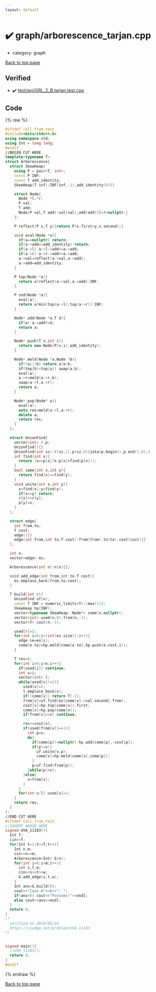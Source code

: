 ```yaml
---
layout: default
---
```


<!-- mathjax config similar to math.stackexchange -->
<script type="text/javascript" async
  src="https://cdnjs.cloudflare.com/ajax/libs/mathjax/2.7.5/MathJax.js?config=TeX-MML-AM_CHTML">
</script>
<script type="text/x-mathjax-config">
  MathJax.Hub.Config({
    TeX: { equationNumbers: { autoNumber: "AMS" }},
    tex2jax: {
      inlineMath: [ ['$','$'] ],
      processEscapes: true
    },
    "HTML-CSS": { matchFontHeight: false },
    displayAlign: "left",
    displayIndent: "2em"
  });
</script>

<script type="text/javascript" src="https://cdnjs.cloudflare.com/ajax/libs/jquery/3.4.1/jquery.min.js"></script>
<script src="https://cdn.jsdelivr.net/npm/jquery-balloon-js@1.1.2/jquery.balloon.min.js" integrity="sha256-ZEYs9VrgAeNuPvs15E39OsyOJaIkXEEt10fzxJ20+2I=" crossorigin="anonymous"></script>
<script type="text/javascript" src="../../assets/js/copy-button.js"></script>
<link rel="stylesheet" href="../../assets/css/copy-button.css" />


# :heavy_check_mark: graph/arborescence_tarjan.cpp
* category: graph


[Back to top page](../../index.html)



## Verified
* :heavy_check_mark: [test/aoj/GRL_2_B.tarjan.test.cpp](../../verify/test/aoj/GRL_2_B.tarjan.test.cpp.html)


## Code
{% raw %}
```cpp
#ifndef call_from_test
#include<bits/stdc++.h>
using namespace std;
using Int = long long;
#endif
//BEGIN CUT HERE
template<typename T>
struct Arborescence{
  struct SkewHeap{
    using P = pair<T, int>;
    const P INF;
    const T add_identity;
    SkewHeap(T inf):INF(inf,-1),add_identity(0){}

    struct Node{
      Node *l,*r;
      P val;
      T add;
      Node(P val,T add):val(val),add(add){l=r=nullptr;}
    };

    P reflect(P x,T y){return P(x.first+y,x.second);}

    void eval(Node *a){
      if(a==nullptr) return;
      if(a->add==add_identity) return;
      if(a->l) a->l->add+=a->add;
      if(a->r) a->r->add+=a->add;
      a->val=reflect(a->val,a->add);
      a->add=add_identity;
    }

    P top(Node *a){
      return a?reflect(a->val,a->add):INF;
    }

    P snd(Node *a){
      eval(a);
      return a?min(top(a->l),top(a->r)):INF;
    }

    Node* add(Node *a,T d){
      if(a) a->add+=d;
      return a;
    }

    Node* push(T v,int i){
      return new Node(P(v,i),add_identity);
    }

    Node* meld(Node *a,Node *b){
      if(!a||!b) return a?a:b;
      if(top(b)<top(a)) swap(a,b);
      eval(a);
      a->r=meld(a->r,b);
      swap(a->l,a->r);
      return a;
    }

    Node* pop(Node* a){
      eval(a);
      auto res=meld(a->l,a->r);
      delete a;
      return res;
    }
  };

  struct UnionFind{
    vector<int> r,p;
    UnionFind(){}
    UnionFind(int sz):r(sz,1),p(sz,0){iota(p.begin(),p.end(),0);}
    int find(int x){
      return (x==p[x]?x:p[x]=find(p[x]));
    }
    bool same(int x,int y){
      return find(x)==find(y);
    }
    void unite(int x,int y){
      x=find(x);y=find(y);
      if(x==y) return;
      r[x]+=r[y];
      p[y]=x;
    }
  };

  struct edge{
    int from,to;
    T cost;
    edge(){}
    edge(int from,int to,T cost):from(from),to(to),cost(cost){}
  };

  int n;
  vector<edge> es;

  Arborescence(int n):n(n){};

  void add_edge(int from,int to,T cost){
    es.emplace_back(from,to,cost);
  }

  T build(int r){
    UnionFind uf(n);
    const T INF = numeric_limits<T>::max()/2;
    SkewHeap hp(INF);
    vector<typename SkewHeap::Node*> come(n,nullptr);
    vector<int> used(n,0),from(n,-1);
    vector<T> cost(n,-1);

    used[r]=2;
    for(int i=0;i<(int)es.size();i++){
      edge &e=es[i];
      come[e.to]=hp.meld(come[e.to],hp.push(e.cost,i));
    }

    T res=0;
    for(int i=0;i<n;i++){
      if(used[i]) continue;
      int v=i;
      vector<int> l;
      while(used[v]!=2){
        used[v]=1;
        l.emplace_back(v);
        if(!come[v]) return T(-1);
        from[v]=uf.find(es[come[v]->val.second].from);
        cost[v]=hp.top(come[v]).first;
        come[v]=hp.pop(come[v]);
        if(from[v]==v) continue;

        res+=cost[v];
        if(used[from[v]]==1){
          int p=v;
          do{
            if(come[p]!=nullptr) hp.add(come[p],-cost[p]);
            if(p!=v){
              uf.unite(v,p);
              come[v]=hp.meld(come[v],come[p]);
            }
            p=uf.find(from[p]);
          }while(p!=v);
        }else{
          v=from[v];
        }
      }
      for(int u:l) used[u]=2;
    }
    return res;
  }
};
//END CUT HERE
#ifndef call_from_test
//INSERT ABOVE HERE
signed UVA_11183(){
  Int T;
  cin>>T;
  for(Int t=1;t<=T;t++){
    Int n,m;
    cin>>n>>m;
    Arborescence<Int> G(n);
    for(int i=0;i<m;i++){
      int s,t,w;
      cin>>s>>t>>w;
      G.add_edge(s,t,w);
    }
    Int ans=G.build(0);
    cout<<"Case #"<<t<<": ";
    if(ans<0) cout<<"Possums!"<<endl;
    else cout<<ans<<endl;
  }
  return 0;
}
/*
  verified on 2019/05/24
  https://vjudge.net/problem/UVA-11183
*/


signed main(){
  //UVA_11183();
  return 0;
}
#endif

```
{% endraw %}

[Back to top page](../../index.html)

